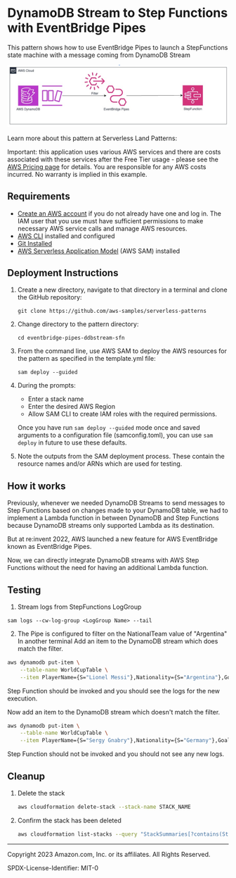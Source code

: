 # DynamoDB Stream to Step Functions with EventBridge Pipes

This pattern shows how to use EventBridge Pipes to launch a StepFunctions state machine with a message coming from DynamoDB Stream

![Pipes diagram](./ArchDiagram.png)

Learn more about this pattern at Serverless Land Patterns: 

Important: this application uses various AWS services and there are costs associated with these services after the Free Tier usage - please see the [AWS Pricing page](https://aws.amazon.com/pricing/) for details. You are responsible for any AWS costs incurred. No warranty is implied in this example.

## Requirements

* [Create an AWS account](https://portal.aws.amazon.com/gp/aws/developer/registration/index.html) if you do not already have one and log in. The IAM user that you use must have sufficient permissions to make necessary AWS service calls and manage AWS resources.
* [AWS CLI](https://docs.aws.amazon.com/cli/latest/userguide/install-cliv2.html) installed and configured
* [Git Installed](https://git-scm.com/book/en/v2/Getting-Started-Installing-Git)
* [AWS Serverless Application Model](https://docs.aws.amazon.com/serverless-application-model/latest/developerguide/serverless-sam-cli-install.html) (AWS SAM) installed

## Deployment Instructions

1. Create a new directory, navigate to that directory in a terminal and clone the GitHub repository:
    ``` 
    git clone https://github.com/aws-samples/serverless-patterns
    ```
1. Change directory to the pattern directory:
    ```
    cd eventbridge-pipes-ddbstream-sfn
    ```
1. From the command line, use AWS SAM to deploy the AWS resources for the pattern as specified in the template.yml file:
    ```
    sam deploy --guided
    ```
1. During the prompts:
    * Enter a stack name
    * Enter the desired AWS Region
    * Allow SAM CLI to create IAM roles with the required permissions.

    Once you have run `sam deploy --guided` mode once and saved arguments to a configuration file (samconfig.toml), you can use `sam deploy` in future to use these defaults.

1. Note the outputs from the SAM deployment process. These contain the resource names and/or ARNs which are used for testing.

## How it works

Previously, whenever we needed DynamoDB Streams to send messages to Step Functions based on changes made to your DynamoDB table, we had to implement a Lambda function in between DynamoDB and Step Functions because DynamoDB streams only supported Lambda as its destination.

But at re:invent 2022, AWS launched a new feature for AWS EventBridge known as EventBridge Pipes.

Now, we can directly integrate DynamoDB streams with AWS Step Functions without the need for having an additional Lambda function.

## Testing

1. Stream logs from StepFunctions LogGroup

```
sam logs --cw-log-group <LogGroup Name> --tail
```

2. The Pipe is configured to filter on the NationalTeam value of "Argentina"
In another terminal Add an item to the DynamoDB stream which does match the filter.

```bash
aws dynamodb put-item \
    --table-name WorldCupTable \
    --item PlayerName={S="Lionel Messi"},Nationality={S="Argentina"},GoalsScored={S="1"}
```

Step Function should be invoked and you should see the logs for the new execution.

Now add an item to the DynamoDB stream which doesn't match the filter.
```bash
aws dynamodb put-item \
    --table-name WorldCupTable \
    --item PlayerName={S="Sergy Gnabry"},Nationality={S="Germany"},GoalsScored={S="1"}
```

Step Function should not be invoked and you should not see any new logs.

## Cleanup
 
1. Delete the stack
    ```bash
    aws cloudformation delete-stack --stack-name STACK_NAME
    ```
1. Confirm the stack has been deleted
    ```bash
    aws cloudformation list-stacks --query "StackSummaries[?contains(StackName,'STACK_NAME')].StackStatus"
    ```
----
Copyright 2023 Amazon.com, Inc. or its affiliates. All Rights Reserved.

SPDX-License-Identifier: MIT-0